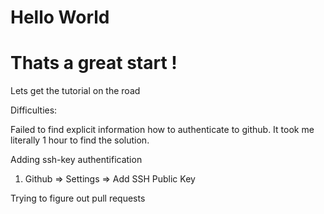 # Hello World

Thats a great start !
=====================

Lets get the tutorial on the road

Difficulties:

Failed to find explicit information how to authenticate to github.
It took me literally 1 hour to find the solution.

Adding ssh-key authentification

1. Github => Settings => Add SSH Public Key

Trying to figure out pull requests
